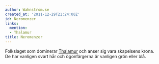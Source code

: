 ```yaml
---
author: Wahnstrom.se
created_at: '2011-12-29T21:24:00Z'
id: Neromenzer
links:
  mention:
  - Thalamur
title: Neromenzer
---
```


Folkslaget som dominerar [Thalamur] och anser sig vara skapelsens krona. De har vanligen svart hår
och ögonfärgerna är vanligen grön eller blå.

  [Thalamur]: Thalamur